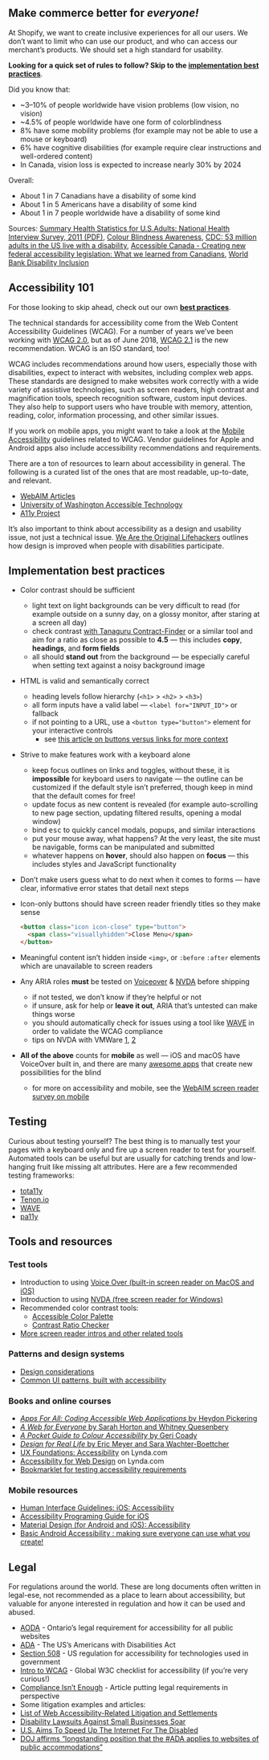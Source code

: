 ## Make commerce better for _everyone!_

At Shopify, we want to create inclusive experiences for all our users. We don’t want to limit who can use our product, and who can access our merchant’s products. We should set a high standard for usability.

**Looking for a quick set of rules to follow? Skip to the [implementation best practices](#implementation-best-practices)**.

Did you know that:

- ~3–10% of people worldwide have vision problems (low vision, no vision)
- ~4.5% of people worldwide have one form of colorblindness
- 8% have some mobility problems (for example may not be able to use a mouse or keyboard)
- 6% have cognitive disabilities (for example require clear instructions and well-ordered content)
- In Canada, vision loss is expected to increase nearly 30% by 2024

Overall:

- About 1 in 7 Canadians have a disability of some kind
- About 1 in 5 Americans have a disability of some kind
- About 1 in 7 people worldwide have a disability of some kind

Sources: [Summary Health Statistics for U.S.Adults: National Health Interview Survey, 2011 (PDF)](https://www.cdc.gov/nchs/data/series/sr_10/sr10_256.pdf), [Colour Blindness Awareness](http://www.colourblindawareness.org/colour-blindness/), [CDC: 53 million adults in the US live with a disability](https://www.cdc.gov/media/releases/2015/p0730-US-disability.html), [Accessible Canada - Creating new federal accessibility legislation: What we learned from Canadians](https://www.canada.ca/en/employment-social-development/programs/planned-accessibility-legislation/reports/consultations-what-we-learned.html#h2.2), [World Bank Disability Inclusion](https://www.worldbank.org/en/topic/disability)

## Accessibility 101

For those looking to skip ahead, check out our own **[best practices](#implementation-best-practices)**.

The technical standards for accessibility come from the Web Content Accessibility Guidelines (WCAG). For a number of years we’ve been working with [WCAG 2.0](https://www.w3.org/TR/WCAG20/), but as of June 2018, [WCAG 2.1](https://www.w3.org/TR/WCAG21/) is the new recommendation. WCAG is an ISO standard, too!

WCAG includes recommendations around how users, especially those with disabilities, expect to interact with websites, including complex web apps. These standards are designed to make websites work correctly with a wide variety of assistive technologies, such as screen readers, high contrast and magnification tools, speech recognition software, custom input devices. They also help to support users who have trouble with memory, attention, reading, color, information processing, and other similar issues.

If you work on mobile apps, you might want to take a look at the [Mobile Accessibility](https://www.w3.org/TR/mobile-accessibility-mapping/) guidelines related to WCAG. Vendor guidelines for Apple and Android apps also include accessibility recommendations and requirements.

There are a ton of resources to learn about accessibility in general. The following is a curated list of
the ones that are most readable, up-to-date, and relevant.

- [WebAIM Articles](https://webaim.org/articles/)
- [University of Washington Accessible Technology](https://www.washington.edu/accessibility/web/)
- [A11y Project](https://a11yproject.com/)

It’s also important to think about accessibility as a design and usability issue, not just a technical issue. [We Are the Original Lifehackers](https://www.nytimes.com/2018/05/30/opinion/disability-design-lifehacks.html) outlines how design is improved when people with disabilities participate.

## Implementation best practices

- Color contrast should be sufficient
  - light text on light backgrounds can be very difficult to read (for example outside on a sunny day, on a glossy monitor, after staring at a screen all day)
  - check contrast [with Tanaguru Contract-Finder](http://contrast-finder.tanaguru.com/) or a similar tool and aim for a ratio as close as possible to **4.5** — this includes **copy**, **headings**, and **form fields**
  - all should **stand out** from the background — be especially careful when setting text against a noisy background image
- HTML is valid and semantically correct
  - heading levels follow hierarchy (`<h1>` > `<h2>` > `<h3>`)
  - all form inputs have a valid label — `<label for="INPUT_ID">` or fallback
  - if not pointing to a URL, use a `<button type="button">` element for your interactive controls
    - see [this article on buttons versus links for more context](https://ux.shopify.com/semantic-html-the-unbearable-rightness-of-being-9b3c493e1791)
- Strive to make features work with a keyboard alone
  - keep focus outlines on links and toggles, without these, it is **impossible** for keyboard users to navigate — the outline can be customized if the default style isn’t preferred, though keep in mind that the default comes for free!
  - update focus as new content is revealed (for example auto-scrolling to new page section, updating filtered results, opening a modal window)
  - bind <kbd>esc</kbd> to quickly cancel modals, popups, and similar interactions
  - put your mouse away, what happens? At the very least, the site must be navigable, forms can be manipulated and submitted
  - whatever happens on **hover**, should also happen on **focus** — this includes styles and JavaScript functionality
- Don’t make users guess what to do next when it comes to forms — have clear, informative error states that detail next steps
- Icon-only buttons should have screen reader friendly titles so they make sense

  ```html
  <button class="icon icon-close" type="button">
    <span class="visuallyhidden">Close Menu</span>
  </button>
  ```

- Meaningful content isn’t hidden inside `<img>`, or `:before` `:after` elements which are unavailable to screen readers
- Any ARIA roles **must** be tested on [Voiceover](https://gist.github.com/mpiotrowicz/f1cb5e2288386f19f51d) & [NVDA](https://gist.github.com/svinkle/a4efd704837e90adc928) before shipping
  - if not tested, we don’t know if they’re helpful or not
  - if unsure, ask for help or **leave it out**, ARIA that’s untested can make things worse
  - you should automatically check for issues using a tool like [WAVE](https://wave.webaim.org/) in order to validate the WCAG compliance
  - tips on NVDA with VMWare [1](http://www.paciellogroup.com/blog/2013/08/insert-key-usage-in-windows-on-a-mac/), [2](https://www.marcozehe.de/2015/06/07/how-to-map-your-macs-capslock-key-to-a-nvda-or-jaws-key-in-a-windows-virtual-machine/)
- **All of the above** counts for **mobile** as well — iOS and macOS have VoiceOver built in, and there are many [awesome apps](http://www.bemyeyes.org/) that create new possibilities for the blind
  - for more on accessibility and mobile, see the [WebAIM screen reader survey on mobile](http://webaim.org/projects/screenreadersurvey5/#mobile)

## Testing

Curious about testing yourself? The best thing is to manually test your pages with a keyboard only and fire up a screen reader to test for yourself. Automated tools can be useful but are usually for catching trends and low-hanging fruit like missing alt attributes. Here are a few recommended testing frameworks:

- [tota11y](https://khan.github.io/tota11y/)
- [Tenon.io](https://tenon.io)
- [WAVE](https://wave.webaim.org/toolbar/)
- [pa11y](https://github.com/pa11y)

## Tools and resources

### Test tools

- Introduction to using [Voice Over (built-in screen reader on MacOS and iOS)](https://help.apple.com/voiceover/info/guide/10.12/#/vo7e30a848e8)
- Introduction to using [NVDA (free screen reader for Windows)](https://gist.github.com/svinkle/a4efd704837e90adc928)
- Recommended color contrast tools:
  - [Accessible Color Palette](http://colorsafe.co/)
  - [Contrast Ratio Checker](http://leaverou.github.io/contrast-ratio/)
- [More screen reader intros and other related tools](http://a11yproject.com/resources.html)

### Patterns and design systems

- [Design considerations](http://webaim.org/resources/designers/)
- [Common UI patterns, built with accessibility](http://a11yproject.com/patterns/)

### Books and online courses

- [_Apps For All: Coding Accessible Web Applications_ by Heydon Pickering](https://shop.smashingmagazine.com/products/apps-for-all)
- [_A Web for Everyone_ by Sarah Horton and Whitney Quesenbery](http://rosenfeldmedia.com/books/a-web-for-everyone/)
- [_A Pocket Guide to Colour Accessibility_ by Geri Coady](http://www.fivesimplesteps.com/products/colour-accessibility)
- [_Design for Real Life_ by Eric Meyer and Sara Wachter-Boettcher](https://abookapart.com/products/accessibility-for-everyone)
- [UX Foundations: Accessibility](https://www.lynda.com/Accessibility-tutorials/Foundations-UX-Accessibility/435008-2.html) on Lynda.com
- [Accessibility for Web Design](https://www.lynda.com/Web-Design-tutorials/Accessibility-Web-Design/606090-2.html) on Lynda.com
- [Bookmarklet for testing accessibility requirements](http://squizlabs.github.io/HTML_CodeSniffer/)

### Mobile resources

- [Human Interface Guidelines: iOS: Accessibility](https://developer.apple.com/design/human-interface-guidelines/ios/app-architecture/accessibility/)
- [Accessibility Programing Guide for iOS](https://developer.apple.com/library/content/documentation/UserExperience/Conceptual/iPhoneAccessibility/Introduction/Introduction.html)
- [Material Design (for Android and iOS): Accessibility](https://material.io/design/usability/accessibility.html)
- [Basic Android Accessibility : making sure everyone can use what you create!](https://codelabs.developers.google.com/codelabs/basic-android-accessibility/index.html?index=..%2F..%2Findex#0)

## Legal

For regulations around the world. These are long documents often written in legal-ese, not recommended as a place to learn about accessibility, but valuable for anyone interested in regulation and how it can be used and abused.

- [AODA](https://www.ontario.ca/page/accessibility-laws) - Ontario’s legal requirement for accessibility for all public websites
- [ADA](https://www.ada.gov/) - The US’s Americans with Disabilities Act
- [Section 508](http://www.section508.gov/) - US regulation for accessibility for technologies used in government
- [Intro to WCAG](http://www.w3.org/WAI/intro/wcag) - Global W3C checklist for accessibility (if you’re very curious!)
- [Compliance Isn’t Enough](http://www.karlgroves.com/2015/01/06/to-hell-with-compliance/) - Article putting legal requirements in perspective
- Some litigation examples and articles:
- [List of Web Accessibility-Related Litigation and Settlements](http://www.karlgroves.com/2011/11/15/list-of-web-accessibility-related-litigation-and-settlements/)
- [Disability Lawsuits Against Small Businesses Soar](http://www.wsj.com/articles/disabled-access-new-legal-push-1413411545)
- [U.S. Aims To Speed Up The Internet For The Disabled](http://www.npr.org/2015/03/07/391435879/u-s-aims-to-speed-up-the-internet-for-the-disabled)
- [DOJ affirms “longstanding position that the #ADA applies to websites of public accommodations”](https://twitter.com/LFLegal/status/614231627040821248)
